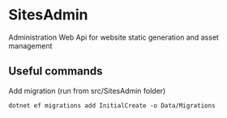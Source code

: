 # SitesAdmin

Administration Web Api for website static generation and asset management

## Useful commands

Add migration (run from src/SitesAdmin folder)
```
dotnet ef migrations add InitialCreate -o Data/Migrations
```